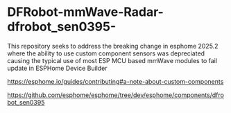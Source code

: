 # DFRobot-mmWave-Radar-dfrobot_sen0395-


This repository seeks to address the breaking change in esphome 2025.2 where the ability to use custom component sensors was depreciated causing the typical use of most ESP MCU based mmWave modules to fail update in ESPHome Device Builder

https://esphome.io/guides/contributing#a-note-about-custom-components

https://github.com/esphome/esphome/tree/dev/esphome/components/dfrobot_sen0395
